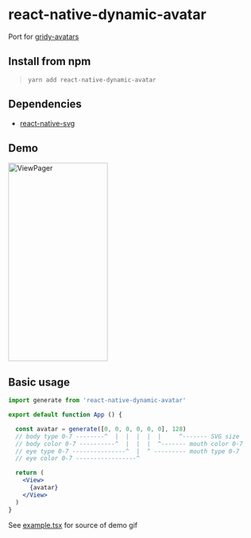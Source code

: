 # react-native-dynamic-avatar

Port for [gridy-avatars](https://github.com/darosh/gridy-avatars)

## Install from npm

> `yarn add react-native-dynamic-avatar`

## Dependencies

- [react-native-svg](https://github.com/react-native-community/react-native-svg)

## Demo

<img src="demo.gif" alt="ViewPager" width="200" height="400">

## Basic usage

```jsx
import generate from 'react-native-dynamic-avatar'

export default function App () {

  const avatar = generate([0, 0, 0, 0, 0, 0], 128)
  // body type 0-7 --------^  |  |  |  |  |     ^------- SVG size
  // body color 0-7 ----------^  |  |  |  ^------- mouth color 0-7 
  // eye type 0-7 ---------------^  |  ^ --------- mouth type 0-7 
  // eye color 0-7 -----------------^

  return (
    <View>
      {avatar}
    </View>
  )
}
```

See [example.tsx](https://github.com/vko-online/react-native-dynamic-avatar/blob/master/example.tsx) for source of demo gif


